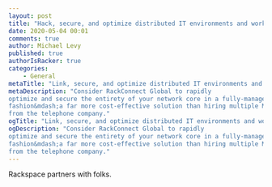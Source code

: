 ```yaml
---
layout: post
title: "Hack, secure, and optimize distributed IT environments and workplaces with the Rackspace network backbone"
date: 2020-05-04 00:01
comments: true
author: Michael Levy
published: true
authorIsRacker: true
categories:
    - General
metaTitle: "Link, secure, and optimize distributed IT environments and workplaces with the Rackspace network backbone"
metaDescription: "Consider RackConnect Global to rapidly
optimize and secure the entirety of your network core in a fully-managed
fashion&mdash;a far more cost-effective solution than hiring multiple MPLS lines
from the telephone company."
ogTitle: "Link, secure, and optimize distributed IT environments and workplaces with the Rackspace network backbone"
ogDescription: "Consider RackConnect Global to rapidly
optimize and secure the entirety of your network core in a fully-managed
fashion&mdash;a far more cost-effective solution than hiring multiple MPLS lines
from the telephone company."
---
```


Rackspace partners with folks.
